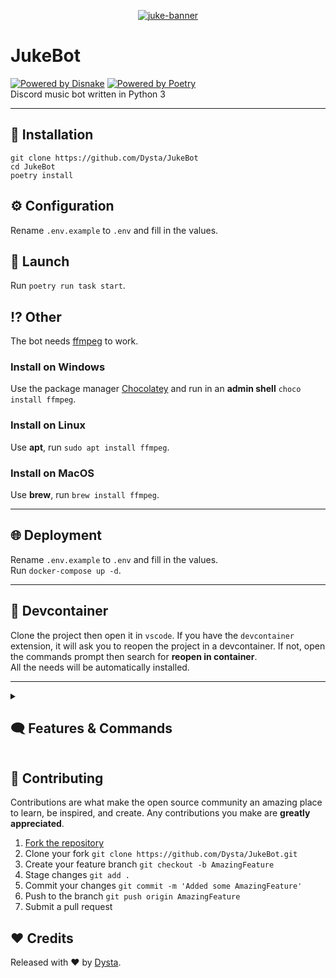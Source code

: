 <div align="center">

[![juke-banner](https://cdn.discordapp.com/attachments/829356508696412231/948936347752747038/juke-banner.png)](#readme)
</div>

# JukeBot
[![Powered by Disnake](https://custom-icon-badges.herokuapp.com/badge/-Powered%20by%20Disnake-0d1620?logo=nextcord)](https://github.com/DisnakeDev/disnake "Powered by Disnake")
[![Powered by Poetry](https://custom-icon-badges.herokuapp.com/badge/-Powered%20by%20Poetry-0d1620?logo=poetry)](https://python-poetry.org "Powered by Poetry") \
Discord music bot written in Python 3 
___

## 🧩 Installation
```
git clone https://github.com/Dysta/JukeBot 
cd JukeBot
poetry install
```

## ⚙ Configuration
Rename `.env.example` to `.env` and fill in the values.

## 🚀 Launch
Run `poetry run task start`.

## ⁉ Other
The bot needs [ffmpeg](https://ffmpeg.org/) to work.
### Install on Windows
Use the package manager [Chocolatey](https://community.chocolatey.org/) and run in an **admin shell** `choco install ffmpeg`.

### Install on Linux
Use **apt**, run `sudo apt install ffmpeg`.

### Install on MacOS
Use **brew**, run `brew install ffmpeg`.

___

## 🌐 Deployment
Rename `.env.example` to `.env` and fill in the values. \
Run `docker-compose up -d`.

___

## 🔮 Devcontainer
Clone the project then open it in `vscode`. If you have the `devcontainer` extension, it will ask you to reopen the project in a devcontainer. If not, open the commands prompt then search for **reopen in container**. \
All the needs will be automatically installed.

___

<details>
  <summary><h2>🗨 Features & Commands</h2></summary>
  <br>
    
  ### Music
  - [X] **`join`**
  - [X] **`play`**
  - [X] **`playtop`**
  - [X] **`playskip`**
  - [X] **`search`**
  - [X] **`nowplaying`**
  - [X] **`grab`**
  - [ ] **`seek`**
  - [X] **`loop`**
  - [X] **`pause`**
  - [X] **`resume`**
  - [ ] **`lyrics`**
  - [X] **`disconnect`**
  - [X] **`share`**
   ### Queue
  - [X] **`queue`**
  - [X] **`loopqueue`**
  - [ ] **`move`**
  - [ ] **`skipto`**
  - [X] **`shuffle`**
  - [X] **`remove`**
  - [X] **`clear`**
  - [ ] **`removedupes`**
   ### Utility
  - [X] **`prefix`**
  - [X] **`reset`**
   ### Effect
  - [ ] **`speed`**
  - [ ] **`bass`**
  - [ ] **`nightcore`**
  - [ ] **`slowed`**
  ### Others
  - [X] **`info`**
  - [X] **`invite`**
  - [X] **`donate`**
  - [X] **`watch`**
  - [X] **`help`**
</details>

## 🤝 Contributing

Contributions are what make the open source community an amazing place to learn, be inspired, and create. 
Any contributions you make are **greatly appreciated**.

1. [Fork the repository](https://github.com/Dysta/JukeBot/fork)
2. Clone your fork `git clone https://github.com/Dysta/JukeBot.git`
3. Create your feature branch `git checkout -b AmazingFeature`
4. Stage changes `git add .`
5. Commit your changes `git commit -m 'Added some AmazingFeature'`
6. Push to the branch `git push origin AmazingFeature`
7. Submit a pull request

## ❤️ Credits

Released with ❤️ by [Dysta](https://github.com/Dysta).
